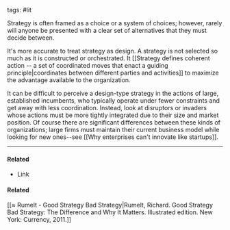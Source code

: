 tags: #lit 

Strategy is often framed as a choice or a system of choices; however, rarely will anyone be presented with a clear set of alternatives that they must decide between. 

It's more accurate to treat strategy as design. A strategy is not selected so much as it is constructed or orchestrated. It [[Strategy defines coherent action -- a set of coordinated moves that enact a guiding principle|coordinates between different parties and activities]] to maximize the advantage available to the organization. 

It can be difficult to perceive a design-type strategy in the actions of large, established incumbents, who typically operate under fewer constraints and get away with less coordination. Instead, look at disruptors or invaders whose actions must be more tightly integrated due to their size and market position. Of course there are significant differences between these kinds of organizations; large firms must maintain their current business model while looking for new ones--see [[Why enterprises can't innovate like startups]]. 

---
#### Related
- Link

#### Related
[[≈ Rumelt - Good Strategy Bad Strategy|Rumelt, Richard. Good Strategy Bad Strategy: The Difference and Why It Matters. Illustrated edition. New York: Currency, 2011.]]
